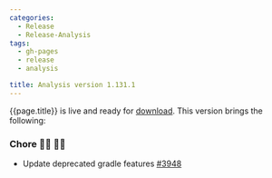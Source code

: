 ```yaml
---
categories:
  - Release
  - Release-Analysis
tags:
  - gh-pages
  - release
  - analysis

title: Analysis version 1.131.1
---
```


{{page.title}} is live and ready for [download](https://github.com/MaibornWolff/codecharta/releases/tag/ana-1.131.1).
This version brings the following:

### Chore 👨‍💻 👩‍💻

- Update deprecated gradle features [#3948](https://github.com/MaibornWolff/codecharta/pull/3948)